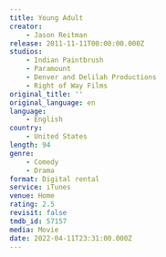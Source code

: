 ```yaml
---
title: Young Adult
creator:
    - Jason Reitman
release: 2011-11-11T00:00:00.000Z
studios:
    - Indian Paintbrush
    - Paramount
    - Denver and Delilah Productions
    - Right of Way Films
original_title: ''
original_language: en
language:
    - English
country:
    - United States
length: 94
genre:
    - Comedy
    - Drama
format: Digital rental
service: iTunes
venue: Home
rating: 2.5
revisit: false
tmdb_id: 57157
media: Movie
date: 2022-04-11T23:31:00.000Z
---
```

